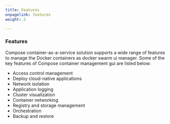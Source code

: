 ```yaml
---
title: Features
onpagelink: features
weight: 2

---
```


### **Features**

Compose container-as-a-service solution supports a wide range of features to manage the Docker containers as docker swarm ui manager. Some of the key features of Compose container management gui are listed below:


*   Access control management
*   Deploy cloud-native applications
*   Network isolation
*   Application logging
*   Cluster visualization
*   Container networking
*   Registry and storage management
*   Orchestration
*   Backup and restore
